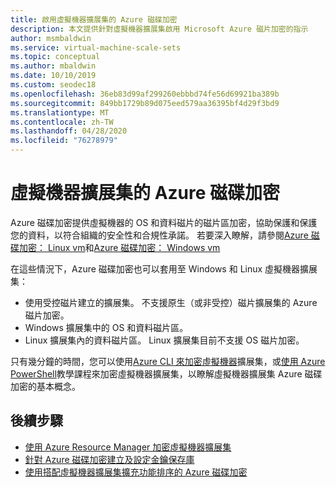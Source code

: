 ```yaml
---
title: 啟用虛擬機器擴展集的 Azure 磁碟加密
description: 本文提供針對虛擬機器擴展集啟用 Microsoft Azure 磁片加密的指示
author: msmbaldwin
ms.service: virtual-machine-scale-sets
ms.topic: conceptual
ms.author: mbaldwin
ms.date: 10/10/2019
ms.custom: seodec18
ms.openlocfilehash: 36eb83d99af299260ebbbd74fe56d69921ba389b
ms.sourcegitcommit: 849bb1729b89d075eed579aa36395bf4d29f3bd9
ms.translationtype: MT
ms.contentlocale: zh-TW
ms.lasthandoff: 04/28/2020
ms.locfileid: "76278979"
---
```

# <a name="azure-disk-encryption-for-virtual-machine-scale-sets"></a>虛擬機器擴展集的 Azure 磁碟加密

Azure 磁碟加密提供虛擬機器的 OS 和資料磁片的磁片區加密，協助保護和保護您的資料，以符合組織的安全性和合規性承諾。 若要深入瞭解，請參閱[Azure 磁碟加密： Linux vm](../virtual-machines/linux/disk-encryption-overview.md)和[Azure 磁碟加密： Windows vm](../virtual-machines/windows/disk-encryption-overview.md)  

在這些情況下，Azure 磁碟加密也可以套用至 Windows 和 Linux 虛擬機器擴展集：
- 使用受控磁片建立的擴展集。 不支援原生（或非受控）磁片擴展集的 Azure 磁片加密。
- Windows 擴展集中的 OS 和資料磁片區。
- Linux 擴展集內的資料磁片區。 Linux 擴展集目前不支援 OS 磁片加密。

只有幾分鐘的時間，您可以使用[Azure CLI 來加密虛擬機器](disk-encryption-cli.md)擴展集，或[使用 Azure PowerShell](disk-encryption-powershell.md)教學課程來加密虛擬機器擴展集，以瞭解虛擬機器擴展集 Azure 磁碟加密的基本概念。

## <a name="next-steps"></a>後續步驟

- [使用 Azure Resource Manager 加密虛擬機器擴展集](disk-encryption-azure-resource-manager.md)
- [針對 Azure 磁碟加密建立及設定金鑰保存庫](disk-encryption-key-vault.md)
- [使用搭配虛擬機器擴展集擴充功能排序的 Azure 磁碟加密](disk-encryption-extension-sequencing.md)
